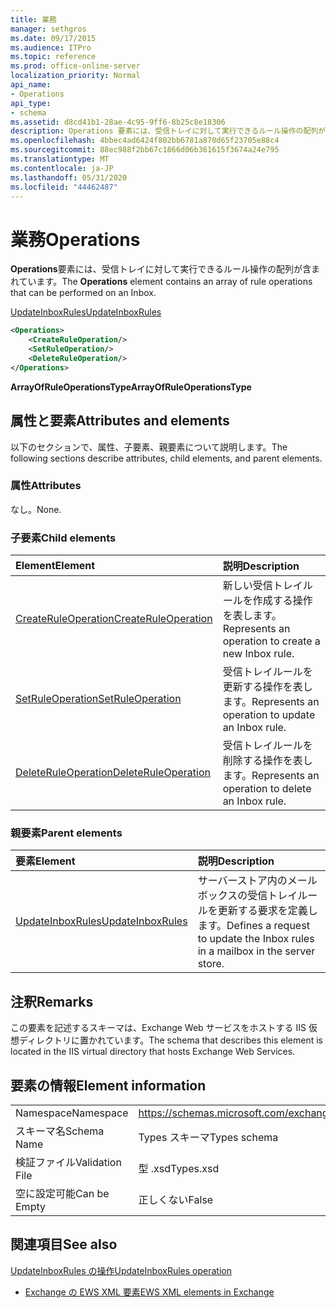 ```yaml
---
title: 業務
manager: sethgros
ms.date: 09/17/2015
ms.audience: ITPro
ms.topic: reference
ms.prod: office-online-server
localization_priority: Normal
api_name:
- Operations
api_type:
- schema
ms.assetid: d8cd41b1-28ae-4c95-9ff6-8b25c8e18306
description: Operations 要素には、受信トレイに対して実行できるルール操作の配列が含まれています。
ms.openlocfilehash: 4bbec4ad6424f802bb6781a870d65f23705e88c4
ms.sourcegitcommit: 88ec988f2bb67c1866d06b361615f3674a24e795
ms.translationtype: MT
ms.contentlocale: ja-JP
ms.lasthandoff: 05/31/2020
ms.locfileid: "44462487"
---
```

# <a name="operations"></a><span data-ttu-id="0fd3f-103">業務</span><span class="sxs-lookup"><span data-stu-id="0fd3f-103">Operations</span></span>

<span data-ttu-id="0fd3f-104">**Operations**要素には、受信トレイに対して実行できるルール操作の配列が含まれています。</span><span class="sxs-lookup"><span data-stu-id="0fd3f-104">The **Operations** element contains an array of rule operations that can be performed on an Inbox.</span></span> 
  
[<span data-ttu-id="0fd3f-105">UpdateInboxRules</span><span class="sxs-lookup"><span data-stu-id="0fd3f-105">UpdateInboxRules</span></span>](updateinboxrules.md)
  
```XML
<Operations>
    <CreateRuleOperation/>
    <SetRuleOperation/>
    <DeleteRuleOperation/>
</Operations>
```

 <span data-ttu-id="0fd3f-106">**ArrayOfRuleOperationsType**</span><span class="sxs-lookup"><span data-stu-id="0fd3f-106">**ArrayOfRuleOperationsType**</span></span>
## <a name="attributes-and-elements"></a><span data-ttu-id="0fd3f-107">属性と要素</span><span class="sxs-lookup"><span data-stu-id="0fd3f-107">Attributes and elements</span></span>

<span data-ttu-id="0fd3f-108">以下のセクションで、属性、子要素、親要素について説明します。</span><span class="sxs-lookup"><span data-stu-id="0fd3f-108">The following sections describe attributes, child elements, and parent elements.</span></span>
  
### <a name="attributes"></a><span data-ttu-id="0fd3f-109">属性</span><span class="sxs-lookup"><span data-stu-id="0fd3f-109">Attributes</span></span>

<span data-ttu-id="0fd3f-110">なし。</span><span class="sxs-lookup"><span data-stu-id="0fd3f-110">None.</span></span>
  
### <a name="child-elements"></a><span data-ttu-id="0fd3f-111">子要素</span><span class="sxs-lookup"><span data-stu-id="0fd3f-111">Child elements</span></span>

|<span data-ttu-id="0fd3f-112">**Element**</span><span class="sxs-lookup"><span data-stu-id="0fd3f-112">**Element**</span></span>|<span data-ttu-id="0fd3f-113">**説明**</span><span class="sxs-lookup"><span data-stu-id="0fd3f-113">**Description**</span></span>|
|:-----|:-----|
|[<span data-ttu-id="0fd3f-114">CreateRuleOperation</span><span class="sxs-lookup"><span data-stu-id="0fd3f-114">CreateRuleOperation</span></span>](createruleoperation.md) <br/> |<span data-ttu-id="0fd3f-115">新しい受信トレイルールを作成する操作を表します。</span><span class="sxs-lookup"><span data-stu-id="0fd3f-115">Represents an operation to create a new Inbox rule.</span></span>  <br/> |
|[<span data-ttu-id="0fd3f-116">SetRuleOperation</span><span class="sxs-lookup"><span data-stu-id="0fd3f-116">SetRuleOperation</span></span>](setruleoperation.md) <br/> |<span data-ttu-id="0fd3f-117">受信トレイルールを更新する操作を表します。</span><span class="sxs-lookup"><span data-stu-id="0fd3f-117">Represents an operation to update an Inbox rule.</span></span>  <br/> |
|[<span data-ttu-id="0fd3f-118">DeleteRuleOperation</span><span class="sxs-lookup"><span data-stu-id="0fd3f-118">DeleteRuleOperation</span></span>](deleteruleoperation.md) <br/> |<span data-ttu-id="0fd3f-119">受信トレイルールを削除する操作を表します。</span><span class="sxs-lookup"><span data-stu-id="0fd3f-119">Represents an operation to delete an Inbox rule.</span></span>  <br/> |
   
### <a name="parent-elements"></a><span data-ttu-id="0fd3f-120">親要素</span><span class="sxs-lookup"><span data-stu-id="0fd3f-120">Parent elements</span></span>

|<span data-ttu-id="0fd3f-121">**要素**</span><span class="sxs-lookup"><span data-stu-id="0fd3f-121">**Element**</span></span>|<span data-ttu-id="0fd3f-122">**説明**</span><span class="sxs-lookup"><span data-stu-id="0fd3f-122">**Description**</span></span>|
|:-----|:-----|
|[<span data-ttu-id="0fd3f-123">UpdateInboxRules</span><span class="sxs-lookup"><span data-stu-id="0fd3f-123">UpdateInboxRules</span></span>](updateinboxrules.md) <br/> |<span data-ttu-id="0fd3f-124">サーバーストア内のメールボックスの受信トレイルールを更新する要求を定義します。</span><span class="sxs-lookup"><span data-stu-id="0fd3f-124">Defines a request to update the Inbox rules in a mailbox in the server store.</span></span>  <br/> |
   
## <a name="remarks"></a><span data-ttu-id="0fd3f-125">注釈</span><span class="sxs-lookup"><span data-stu-id="0fd3f-125">Remarks</span></span>

<span data-ttu-id="0fd3f-126">この要素を記述するスキーマは、Exchange Web サービスをホストする IIS 仮想ディレクトリに置かれています。</span><span class="sxs-lookup"><span data-stu-id="0fd3f-126">The schema that describes this element is located in the IIS virtual directory that hosts Exchange Web Services.</span></span>
  
## <a name="element-information"></a><span data-ttu-id="0fd3f-127">要素の情報</span><span class="sxs-lookup"><span data-stu-id="0fd3f-127">Element information</span></span>

|||
|:-----|:-----|
|<span data-ttu-id="0fd3f-128">Namespace</span><span class="sxs-lookup"><span data-stu-id="0fd3f-128">Namespace</span></span>  <br/> |https://schemas.microsoft.com/exchange/services/2006/types  <br/> |
|<span data-ttu-id="0fd3f-129">スキーマ名</span><span class="sxs-lookup"><span data-stu-id="0fd3f-129">Schema Name</span></span>  <br/> |<span data-ttu-id="0fd3f-130">Types スキーマ</span><span class="sxs-lookup"><span data-stu-id="0fd3f-130">Types schema</span></span>  <br/> |
|<span data-ttu-id="0fd3f-131">検証ファイル</span><span class="sxs-lookup"><span data-stu-id="0fd3f-131">Validation File</span></span>  <br/> |<span data-ttu-id="0fd3f-132">型 .xsd</span><span class="sxs-lookup"><span data-stu-id="0fd3f-132">Types.xsd</span></span>  <br/> |
|<span data-ttu-id="0fd3f-133">空に設定可能</span><span class="sxs-lookup"><span data-stu-id="0fd3f-133">Can be Empty</span></span>  <br/> |<span data-ttu-id="0fd3f-134">正しくない</span><span class="sxs-lookup"><span data-stu-id="0fd3f-134">False</span></span>  <br/> |
   
## <a name="see-also"></a><span data-ttu-id="0fd3f-135">関連項目</span><span class="sxs-lookup"><span data-stu-id="0fd3f-135">See also</span></span>



[<span data-ttu-id="0fd3f-136">UpdateInboxRules の操作</span><span class="sxs-lookup"><span data-stu-id="0fd3f-136">UpdateInboxRules operation</span></span>](updateinboxrules-operation.md)


- [<span data-ttu-id="0fd3f-137">Exchange の EWS XML 要素</span><span class="sxs-lookup"><span data-stu-id="0fd3f-137">EWS XML elements in Exchange</span></span>](ews-xml-elements-in-exchange.md)

